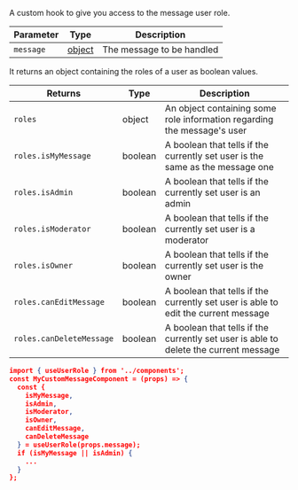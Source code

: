 A custom hook to give you access to the message user role.

| Parameter | Type                                                     | Description                |
| --------- | -------------------------------------------------------- | -------------------------- |
| `message` | [object](https://getstream.io/chat/docs/javascript/message_format/?language=javascript) | The message to be handled |

It returns an object containing the roles of a user as boolean values.

| Returns                  | Type    | Description                                                                          |
| ------------------------ | ------- | ------------------------------------------------------------------------------------ |
| `roles`                  | object  | An object containing some role information regarding the message's user              |
| `roles.isMyMessage`      | boolean | A boolean that tells if the currently set user is the same as the message one        |
| `roles.isAdmin`          | boolean | A boolean that tells if the currently set user is an admin                           |
| `roles.isModerator`      | boolean | A boolean that tells if the currently set user is a moderator                        |
| `roles.isOwner`          | boolean | A boolean that tells if the currently set user is the owner                          |
| `roles.canEditMessage`   | boolean | A boolean that tells if the currently set user is able to edit the current message   |
| `roles.canDeleteMessage` | boolean | A boolean that tells if the currently set user is able to delete the current message |

```json
import { useUserRole } from '../components';
const MyCustomMessageComponent = (props) => {
  const {
    isMyMessage,
    isAdmin,
    isModerator,
    isOwner,
    canEditMessage,
    canDeleteMessage
  } = useUserRole(props.message);
  if (isMyMessage || isAdmin) {
    ...
  }
};
```
